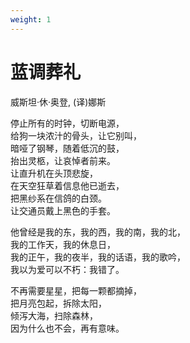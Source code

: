 ```yaml
---
weight: 1
---
```

# 蓝调葬礼

威斯坦·休·奥登, (译)娜斯

停止所有的时钟，切断电源，  
给狗一块浓汁的骨头，让它别叫，  
暗哑了钢琴，随着低沉的鼓，  
抬出灵柩，让哀悼者前来。  
让直升机在头顶悲旋，  
在天空狂草着信息他已逝去，  
把黑纱系在信鸽的白颈。  
让交通员戴上黑色的手套。

他曾经是我的东，我的西，我的南，我的北，  
我的工作天，我的休息日，  
我的正午，我的夜半，我的话语，我的歌吟，  
我以为爱可以不朽：我错了。

不再需要星星，把每一颗都摘掉，  
把月亮包起，拆除太阳，  
倾泻大海，扫除森林，  
因为什么也不会，再有意味。